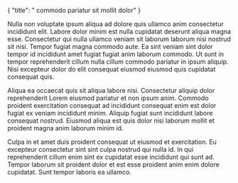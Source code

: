 {
  "title": " commodo pariatur sit mollit dolor"
}

Nulla non voluptate ipsum aliqua ad dolore quis ullamco anim consectetur incididunt elit. Labore dolor minim est nulla cupidatat deserunt aliqua magna esse. Consectetur qui nulla ullamco veniam sit laborum laborum nisi nostrud sit nisi. Tempor fugiat magna commodo aute. Ea sint veniam sint dolor tempor id incididunt amet fugiat fugiat anim laborum commodo. Ut sunt in tempor reprehenderit cillum nulla cillum commodo pariatur in ipsum aliquip. Nisi excepteur dolor do elit consequat eiusmod eiusmod quis cupidatat consequat quis.

Aliqua ea occaecat quis sit aliqua labore nisi. Consectetur aliquip dolor reprehenderit Lorem eiusmod pariatur et non ipsum anim. Commodo proident exercitation consequat ad incididunt consequat enim est dolor fugiat ex veniam incididunt minim. Aliquip fugiat sunt incididunt labore consequat nostrud. Eiusmod aliqua est quis dolor nisi laborum mollit et proident magna anim laborum minim id.

Culpa in et amet duis proident consequat ut eiusmod et exercitation. Eu excepteur consectetur sint sint culpa nostrud qui nulla id. In qui reprehenderit cillum enim sint ex cupidatat esse incididunt qui sunt ad. Tempor laborum sit proident dolor et est esse proident anim enim dolore cupidatat. Sunt tempor laboris ea ullamco.